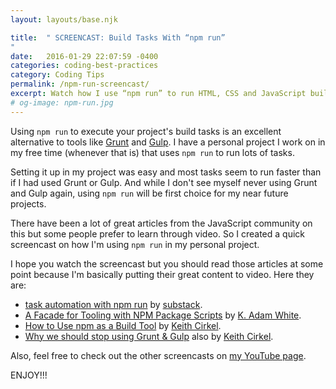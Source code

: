 ```yaml
---
layout: layouts/base.njk

title:  " SCREENCAST: Build Tasks With “npm run”
"
date:   2016-01-29 22:07:59 -0400
categories: coding-best-practices
category: Coding Tips
permalink: /npm-run-screencast/
excerpt: Watch how I use “npm run” to run HTML, CSS and JavaScript build tasks. An alternative to using Grunt, Gulp and similar tools.
# og-image: npm-run.jpg
---
```

<p>Using <code>npm run</code> to execute your project's build tasks is an excellent alternative to tools like <a href="http://gruntjs.com/">Grunt</a> and <a href="http://gulpjs.com/">Gulp</a>. I have a personal project I work on in my free time (whenever that is) that uses <code>npm run</code> to run lots of tasks.</p><p>Setting it up in my project was easy and most tasks seem to run faster than if I had used Grunt or Gulp. And while I don't see myself never using Grunt and Gulp again, using <code>npm run</code> will be first choice for my near future projects.</p><p>There have been a lot of great articles from the JavaScript community on this but some people prefer to learn through video. So I created a quick screencast on how I'm using <code>npm run</code> in my personal project.</p><p>I hope you watch the screencast but you should read those articles at some point because I'm basically putting their great content to video. Here they are:</p><ul><li class="post-list-item"><a href="http://substack.net/task_automation_with_npm_run">task automation with npm run</a> by <a href="http://twitter.com/substack">substack</a>.</li><li class="post-list-item"><a href="https://bocoup.com/weblog/a-facade-for-tooling-with-npm-scripts">A Facade for Tooling with NPM Package Scripts</a> by <a href="https://twitter.com/kadamwhite">K. Adam White</a>.</li><li class="post-list-item"><a href="http://blog.keithcirkel.co.uk/how-to-use-npm-as-a-build-tool/">How to Use npm as a Build Tool</a> by <a href="https://twitter.com/keithamus">Keith Cirkel</a>.</li><li class="post-list-item"><a href="http://blog.keithcirkel.co.uk/why-we-should-stop-using-grunt/">Why we should stop using Grunt &#038; Gulp</a> also  by <a href="https://twitter.com/keithamus">Keith Cirkel</a>.</li></ul><p>Also, feel free to check out the other screencasts on <a href="http://youtube.com/c/kaidezblog">my YouTube page</a>.</p><p>ENJOY!!!</p>